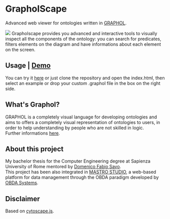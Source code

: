 # GrapholScape

Advanced web viewer for ontologies written in [GRAPHOL](http://www.dis.uniroma1.it/~graphol/).

<img style="align:center" src="https://gianluca-pepe.github.io/GrapholScape/res/gif.gif" />
Grapholscape provides you advanced and interactive tools to visually inspect all the components of the ontology: you can search for predicates, filters elements on the diagram and have informations about each element on the screen.

## Usage | [Demo](https://gianluca-pepe.github.io/GrapholScape/)
You can try it [here](https://gianluca-pepe.github.io/GrapholScape/) or just clone the repository and open the index.html, then select an example or drop your custom .graphol file in the box on the right side.

## What's Graphol?
GRAPHOL is a completely visual language for developing ontologies and aims to offers a completely visual representation of ontologies to users, in order to help understanding by people who are not skilled in logic.\
Further informations [here](http://www.dis.uniroma1.it/~graphol/).

## About this project
My bachelor thesis for the Computer Engineering degree at Sapienza University of Rome mentored by [Domenico Fabio Savo](https://github.com/savo-fabio).\
This project has been also integrated in [MASTRO STUDIO](http://www.obdasystems.com/mastrostudio), a web-based platform for data management through the OBDA paradigm developed by [OBDA Systems](http://www.obdasystems.com).

## Disclaimer
Based on [cytoscape.js](http://js.cytoscape.org).
